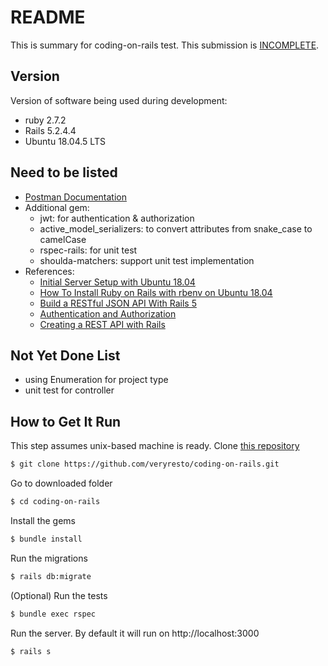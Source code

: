 # README

This is summary for coding-on-rails test. This submission is [INCOMPLETE](#not-yet-done-list).

## Version
Version of software being used during development:
- ruby 2.7.2
- Rails 5.2.4.4
- Ubuntu 18.04.5 LTS

## Need to be listed
- [Postman Documentation](https://documenter.getpostman.com/view/8400891/TW76E5Uo#43ebe50c-6b03-4341-a1cc-179d4974c7c1)
- Additional gem:
    - jwt: for authentication & authorization
    - active_model_serializers: to convert attributes from snake_case to camelCase 
    - rspec-rails: for unit test
    - shoulda-matchers: support unit test implementation
- References:
    - [Initial Server Setup with Ubuntu 18.04](https://www.digitalocean.com/community/tutorials/initial-server-setup-with-ubuntu-18-04)
    - [How To Install Ruby on Rails with rbenv on Ubuntu 18.04](https://www.digitalocean.com/community/tutorials/how-to-install-ruby-on-rails-with-rbenv-on-ubuntu-18-04)
    - [Build a RESTful JSON API With Rails 5](https://www.digitalocean.com/community/tutorials/build-a-restful-json-api-with-rails-5-part-one)
    - [Authentication and Authorization](https://scotch.io/tutorials/build-a-restful-json-api-with-rails-5-part-two)
    - [Creating a REST API with Rails](https://medium.com/@oliver.seq/creating-a-rest-api-with-rails-2a07f548e5dc)

## Not Yet Done List
- using Enumeration for project type
- unit test for controller

## How to Get It Run
This step assumes unix-based machine is ready. Clone [this repository](https://github.com/veryresto/coding-on-rails.git)
```bash
$ git clone https://github.com/veryresto/coding-on-rails.git
```

Go to downloaded folder
```bash
$ cd coding-on-rails
```

Install the gems
```bash
$ bundle install
```

Run the migrations
```bash
$ rails db:migrate
```


(Optional) Run the tests
```bash
$ bundle exec rspec
```

Run the server. By default it will run on http://localhost:3000
```bash
$ rails s
```
